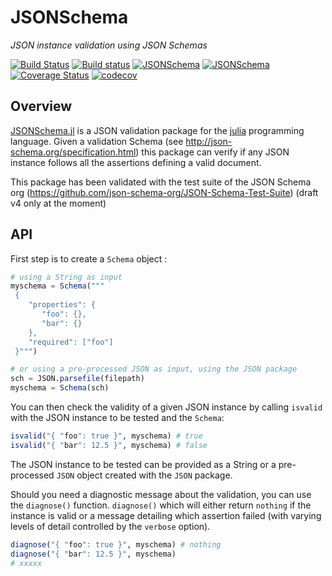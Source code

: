 # JSONSchema

_JSON instance validation using JSON Schemas_

[![Build Status](https://travis-ci.org/fredo-dedup/JSONSchema.jl.svg?branch=master)](https://travis-ci.org/fredo-dedup/JSONSchema.jl)
[![Build status](https://ci.appveyor.com/api/projects/status/e6ea72l7sbll1via/branch/master?svg=true)](https://ci.appveyor.com/project/fredo-dedup/jsonschema/branch/master)
[![JSONSchema](http://pkg.julialang.org/badges/JSONSchema_0.6.svg)](http://pkg.julialang.org/?pkg=JSONSchema&ver=0.6)
[![JSONSchema](http://pkg.julialang.org/badges/JSONSchema_0.7.svg)](http://pkg.julialang.org/?pkg=JSONSchema&ver=0.7)
[![Coverage Status](https://coveralls.io/repos/github/fredo-dedup/JSONSchema.jl/badge.svg?branch=master)](https://coveralls.io/github/fredo-dedup/JSONSchema.jl?branch=master)
[![codecov](https://codecov.io/gh/fredo-dedup/JSONSchema.jl/branch/master/graph/badge.svg)](https://codecov.io/gh/fredo-dedup/JSONSchema.jl)

## Overview

[JSONSchema.jl](https://github.com/fredo-dedup/JSONSchema.jl) is a JSON validation package for the [julia](https://julialang.org/) programming language. Given a validation Schema (see http://json-schema.org/specification.html) this package can verify if any JSON instance follows all the assertions defining a valid document.

This package has been validated with the test suite of the JSON Schema org (https://github.com/json-schema-org/JSON-Schema-Test-Suite) (draft v4 only at the moment)


## API

First step is to create a `Schema` object :
```julia
# using a String as input
myschema = Schema("""
 {
    "properties": {
       "foo": {},
       "bar": {}
    },
    "required": ["foo"]
 }""")  

# or using a pre-processed JSON as input, using the JSON package
sch = JSON.parsefile(filepath)
myschema = Schema(sch)
```

You can then check the validity of a given JSON instance by calling `isvalid`
with the JSON instance to be tested and the `Schema`:
```julia
isvalid("{ "foo": true }", myschema) # true
isvalid("{ "bar": 12.5 }", myschema) # false
```
The JSON instance to be tested can be provided as a String or a pre-processed
`JSON` object created with the `JSON` package.


Should you need a diagnostic message about the validation, you can use the
`diagnose()` function. `diagnose()` which will either return `nothing` if the instance is
valid or a message detailing which assertion failed (with varying levels
of detail controlled by the `verbose` option).
```julia
diagnose("{ "foo": true }", myschema) # nothing
diagnose("{ "bar": 12.5 }", myschema)
# xxxxx
```
